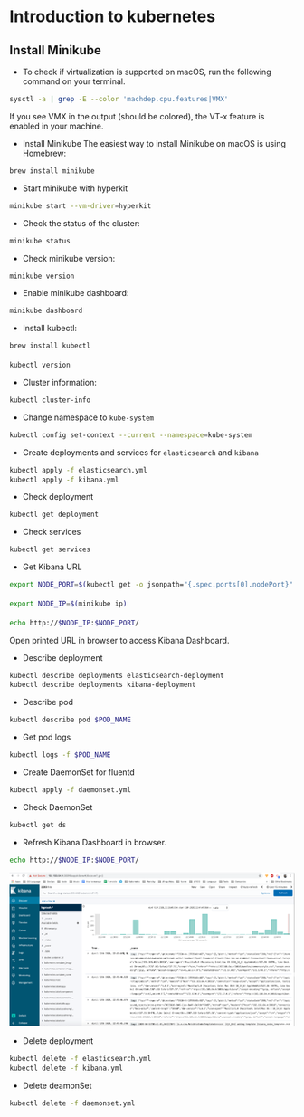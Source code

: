 # Introduction to kubernetes

## Install Minikube

* To check if virtualization is supported on macOS, run the following command on your terminal.

```bash
sysctl -a | grep -E --color 'machdep.cpu.features|VMX' 
```

If you see VMX in the output (should be colored), the VT-x feature is enabled in your machine.

* Install Minikube
The easiest way to install Minikube on macOS is using Homebrew:

```bash
brew install minikube
```

* Start minikube with hyperkit

```bash
minikube start --vm-driver=hyperkit
```

* Check the status of the cluster:

```bash
minikube status
```

* Check minikube version:

```bash
minikube version
```

* Enable minikube dashboard:

```bash
minikube dashboard
```

* Install kubectl:
```bash
brew install kubectl

kubectl version
```

* Cluster information:
```bash
kubectl cluster-info
```

* Change namespace to `kube-system`
```bash
kubectl config set-context --current --namespace=kube-system
```

* Create deployments and services for `elasticsearch` and `kibana`  
```bash
kubectl apply -f elasticsearch.yml
kubectl apply -f kibana.yml
```

* Check deployment 
```bash
kubectl get deployment
```

* Check services 
```bash
kubectl get services
```

* Get Kibana URL
```bash
export NODE_PORT=$(kubectl get -o jsonpath="{.spec.ports[0].nodePort}" services kibana)

export NODE_IP=$(minikube ip)

echo http://$NODE_IP:$NODE_PORT/
```

Open printed URL in browser to access Kibana Dashboard. 

* Describe deployment
```bash
kubectl describe deployments elasticsearch-deployment
kubectl describe deployments kibana-deployment
```

* Describe pod
```bash
kubectl describe pod $POD_NAME
```

* Get pod logs
```bash
kubectl logs -f $POD_NAME
```

* Create DaemonSet for fluentd
```bash
kubectl apply -f daemonset.yml
```

* Check DaemonSet
```bash
kubectl get ds
```

* Refresh Kibana Dashboard in browser. 
```bash
echo http://$NODE_IP:$NODE_PORT/
```
![Kibana Dashboard!](img/kibana.png)

* Delete deployment 
```bash
kubectl delete -f elasticsearch.yml
kubectl delete -f kibana.yml
```

* Delete deamonSet 
```bash
kubectl delete -f daemonset.yml
```
